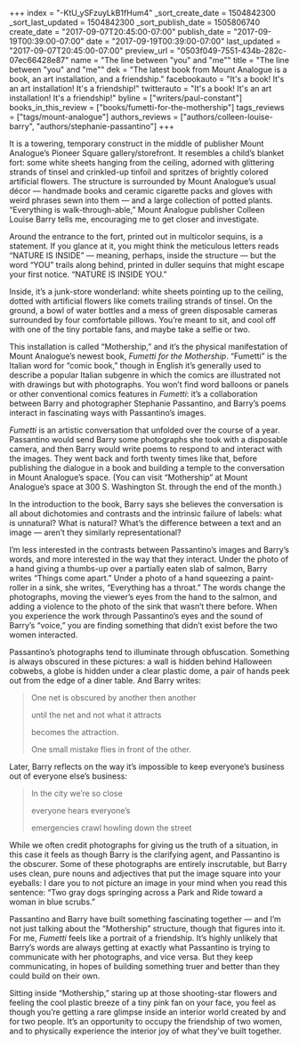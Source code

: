 +++
index = "-KtU_ySFzuyLkB1fHum4"
_sort_create_date = 1504842300
_sort_last_updated = 1504842300
_sort_publish_date = 1505806740
create_date = "2017-09-07T20:45:00-07:00"
publish_date = "2017-09-19T00:39:00-07:00"
date = "2017-09-19T00:39:00-07:00"
last_updated = "2017-09-07T20:45:00-07:00"
preview_url = "0503f049-7551-434b-282c-07ec66428e87"
name = "The line between \"you\" and \"me\""
title = "The line between \"you\" and \"me\""
dek = "The latest book from Mount Analogue is a book, an art installation, and a friendship."
facebookauto = "It's a book! It's an art installation! It's a friendship!"
twitterauto = "It's a book! It's an art installation! It's a friendship!"
byline = ["writers/paul-constant"]
books_in_this_review = ["books/fumetti-for-the-mothership"]
tags_reviews = ["tags/mount-analogue"]
authors_reviews = ["authors/colleen-louise-barry", "authors/stephanie-passantino"]
+++

It is a towering, temporary construct in the middle of publisher Mount Analogue’s Pioneer Square gallery/storefront. It resembles a child’s blanket fort: some white sheets hanging from the ceiling, adorned with glittering strands of tinsel and crinkled-up tinfoil and spritzes of brightly colored artificial flowers. The structure is surrounded by Mount Analogue’s usual décor — handmade books and ceramic cigarette packs and gloves with weird phrases sewn into them — and a large collection of potted plants. “Everything is walk-through-able,” Mount Analogue publisher Colleen Louise Barry tells me, encouraging me to get closer and investigate.

Around the entrance to the fort, printed out in multicolor sequins, is a statement. If you glance at it, you might think the meticulous letters reads “NATURE IS INSIDE” — meaning, perhaps, inside the structure — but the word “YOU” trails along behind, printed in duller sequins that might escape your first notice. “NATURE IS INSIDE YOU.”

Inside, it’s a junk-store wonderland: white sheets pointing up to the ceiling, dotted with artificial flowers like comets trailing strands of tinsel. On the ground, a bowl of water bottles and a mess of green disposable cameras surrounded by four comfortable pillows. You’re meant to sit, and cool off with one of the tiny portable fans, and maybe take a selfie or two.

This installation is called “Mothership,” and it’s the physical manifestation of Mount Analogue’s newest book, *Fumetti for the Mothership*. “Fumetti” is the Italian word for “comic book,” though in English it’s generally used to describe a popular Italian subgenre in which the comics are illustrated not with drawings but with photographs. You won’t find word balloons or panels or other conventional comics features in *Fumetti*: it’s a collaboration between Barry and photographer Stephanie Passantino, and Barry’s poems interact in fascinating ways with Passantino’s images.

*Fumetti* is an artistic conversation that unfolded over the course of a year. Passantino would send Barry some photographs she took with a disposable camera, and then Barry would write poems to respond to and interact with the images. They went back and forth twenty times like that, before publishing the dialogue in a book and building a temple to the conversation in Mount Analogue’s space. (You can visit “Mothership” at Mount Analogue’s space at 300 S. Washington St. through the end of the month.)

In the introduction to the book, Barry says she believes the conversation is all about dichotomies and contrasts and the intrinsic failure of labels: what is unnatural? What is natural? What’s the difference between a text and an image — aren’t they similarly representational? 

I’m less interested in the contrasts between Passantino’s images and Barry’s words, and more interested in the way that they interact. Under the photo of a hand giving a thumbs-up over a partially eaten slab of salmon, Barry writes “Things come apart.” Under a photo of a hand squeezing a paint-roller in a sink, she writes, “Everything has a throat.” The words change the photographs, moving the viewer’s eyes from the hand to the salmon, and adding a violence to the photo of the sink that wasn’t there before. When you experience the work through Passantino’s eyes and the sound of Barry’s “voice,” you are finding something that didn’t exist before the two women interacted.

Passantino’s photographs tend to illuminate through obfuscation. Something is always obscured in these pictures: a wall is hidden behind Halloween cobwebs, a globe is hidden under a clear plastic dome, a pair of hands peek out from the edge of a diner table. And Barry writes:

<blockquote><p class="noindent">One net is obscured by another then another</p>
<p class="noindent">until the net and not what it attracts</p>
<p class="noindent">becomes the attraction.</p>

<p class="noindent">One small mistake flies in front of the other.</p></blockquote>

Later, Barry reflects on the way it’s impossible to keep everyone’s business out of everyone else’s business:

<blockquote><p class="noindent">In the city we’re so close</p>
<p class="noindent">everyone hears everyone’s</p>
<p class="noindent">emergencies crawl howling down the street</p></blockquote>

While we often credit photographs for giving us the truth of a situation, in this case it feels as though Barry is the clarifying agent, and Passantino is the obscurer. Some of these photographs are entirely inscrutable, but Barry uses clean, pure nouns and adjectives that put the image square into your eyeballs: I dare you to not picture an image in your mind when you read this sentence: “Two gray dogs springing across a Park and Ride toward a woman in blue scrubs.”

Passantino and Barry have built something fascinating together — and I’m not just talking about the “Mothership” structure, though that figures into it. For me, *Fumetti* feels like a portrait of a friendship. It’s highly unlikely that Barry’s words are always getting at exactly what Passantino is trying to communicate with her photographs, and vice versa. But they keep communicating, in hopes of building something truer and better than they could build on their own. 

Sitting inside “Mothership,” staring up at those shooting-star flowers and feeling the cool plastic breeze of a tiny pink fan on your face, you feel as though you’re getting a rare glimpse inside an interior world created by and for two people. It’s an opportunity to occupy the friendship of two women, and to physically experience the interior joy of what they’ve built together.
